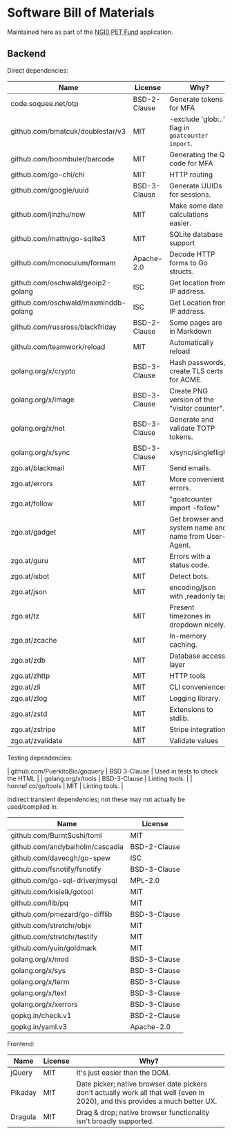 Software Bill of Materials
==========================

Maintained here as part of the [NGI0 PET Fund](https://nlnet.nl/PET/)
application.

Backend
-------

Direct dependencies:

| Name                                 | License      | Why?                                                  |
| ----                                 | -------      | -----                                                 |
| code.soquee.net/otp                  | BSD-2-Clause | Generate tokens for MFA                               |
| github.com/bmatcuk/doublestar/v3     | MIT          | -exclude 'glob:..' flag in `goatcounter import`.      |
| github.com/boombuler/barcode         | MIT          | Generating the QR code for MFA                        |
| github.com/go-chi/chi                | MIT          | HTTP routing                                          |
| github.com/google/uuid               | BSD-3-Clause | Generate UUIDs for sessions.                          |
| github.com/jinzhu/now                | MIT          | Make some date calculations easier.                   |
| github.com/mattn/go-sqlite3          | MIT          | SQLite database support                               |
| github.com/monoculum/formam          | Apache-2.0   | Decode HTTP forms to Go structs.                      |
| github.com/oschwald/geoip2-golang    | ISC          | Get location from IP address.                         |
| github.com/oschwald/maxminddb-golang | ISC          | Get Location from IP address.                         |
| github.com/russross/blackfriday      | BSD-2-Clause | Some pages are in Markdown                            |
| github.com/teamwork/reload           | MIT          | Automatically reload                                  |
| golang.org/x/crypto                  | BSD-3-Clause | Hash passwords, create TLS certs for ACME.            |
| golang.org/x/image                   | BSD-3-Clause | Create PNG version of the "visitor counter".          |
| golang.org/x/net                     | BSD-3-Clause | Generate and validate TOTP tokens.                    |
| golang.org/x/sync                    | BSD-3-Clause | x/sync/singleflight                                   |
| zgo.at/blackmail                     | MIT          | Send emails.                                          |
| zgo.at/errors                        | MIT          | More convenient errors.                               |
| zgo.at/follow                        | MIT          | "goatcounter import -follow"                          |
| zgo.at/gadget                        | MIT          | Get browser and system name and name from User-Agent. |
| zgo.at/guru                          | MIT          | Errors with a status code.                            |
| zgo.at/isbot                         | MIT          | Detect bots.                                          |
| zgo.at/json                          | MIT          | encoding/json with ,readonly tag                      |
| zgo.at/tz                            | MIT          | Present timezones in dropdown nicely.                 |
| zgo.at/zcache                        | MIT          | In-memory caching.                                    |
| zgo.at/zdb                           | MIT          | Database access layer                                 |
| zgo.at/zhttp                         | MIT          | HTTP tools                                            |
| zgo.at/zli                           | MIT          | CLI conveniences                                      |
| zgo.at/zlog                          | MIT          | Logging library.                                      |
| zgo.at/zstd                          | MIT          | Extensions to stdlib.                                 |
| zgo.at/zstripe                       | MIT          | Stripe integration                                    |
| zgo.at/zvalidate                     | MIT          | Validate values                                       |

Testing dependencies:

| github.com/PuerkitoBio/goquery | BSD 3-Clause | Used in tests to check the HTML |
| golang.org/x/tools             | BSD-3-Clause | Linting tools. |
| honnef.co/go/tools             | MIT          | Linting tools. |

Indirect transient dependencies; not these may not actually be used/compiled in:

| Name                            | License      |
| ----                            | -------      |
| github.com/BurntSushi/toml      | MIT          |
| github.com/andybalholm/cascadia | BSD-2-Clause |
| github.com/davecgh/go-spew      | ISC          |
| github.com/fsnotify/fsnotify    | BSD-3-Clause |
| github.com/go-sql-driver/mysql  | MPL-2.0      |
| github.com/kisielk/gotool       | MIT          |
| github.com/lib/pq               | MIT          |
| github.com/pmezard/go-difflib   | BSD-3-Clause |
| github.com/stretchr/objx        | MIT          |
| github.com/stretchr/testify     | MIT          |
| github.com/yuin/goldmark        | MIT          |
| golang.org/x/mod                | BSD-3-Clause |
| golang.org/x/sys                | BSD-3-Clause |
| golang.org/x/term               | BSD-3-Clause |
| golang.org/x/text               | BSD-3-Clause |
| golang.org/x/xerrors            | BSD-3-Clause |
| gopkg.in/check.v1               | BSD-2-Clause |
| gopkg.in/yaml.v3                | Apache-2.0   |

Frontend:

| Name    | License | Why?                                                                                                                           |
| ----    | ------- | ----                                                                                                                           |
| jQuery  | MIT     | It's just easier than the DOM.                                                                                                 |
| Pikaday | MIT     | Date picker; native browser date pickers don't actually work all that well (even in 2020), and this provides a much better UX. |
| Dragula | MIT     | Drag & drop; native browser functionality isn't broadly supported.                                                             |
